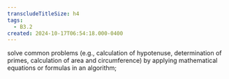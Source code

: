 ```yaml
---
transcludeTitleSize: h4
tags:
  - B3.2
created: 2024-10-17T06:54:18.000-0400
---
```

solve common problems (e.g., calculation of hypotenuse, determination of primes, calculation of area and circumference) by applying mathematical equations or formulas in an algorithm;